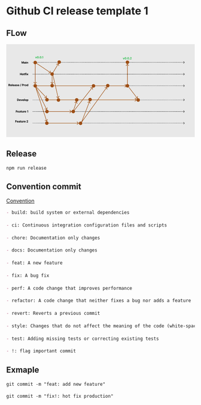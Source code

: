 # Github CI release template 1

## FLow

![](public/flow2.png)

## Release

```
npm run release
```

## Convention commit
[Convention](https://www.conventionalcommits.org/en/v1.0.0/#examples)

```md
- build: build system or external dependencies

- ci: Continuous integration configuration files and scripts

- chore: Documentation only changes

- docs: Documentation only changes

- feat: A new feature

- fix: A bug fix

- perf: A code change that improves performance

- refactor: A code change that neither fixes a bug nor adds a feature

- revert: Reverts a previous commit

- style: Changes that do not affect the meaning of the code (white-space, formatting, missing semi-colons, etc)

- test: Adding missing tests or correcting existing tests

- !: flag important commit
```

## Exmaple

```
git commit -m "feat: add new feature"

git commit -m "fix!: hot fix production"
```

